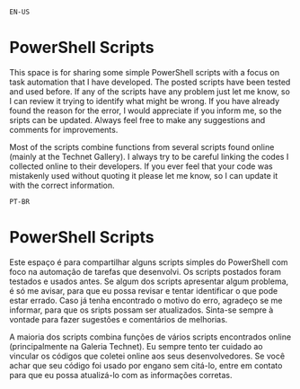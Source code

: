 `EN-US`
# PowerShell Scripts

This space is for sharing some simple PowerShell scripts with a focus on task automation that I have developed. The posted scripts have been tested and used before. If any of the scripts have any problem just let me know, so I can review it trying to identify what might be wrong. If you have already found the reason for the error, I would appreciate if you inform me, so the sripts can be updated. Always feel free to make any suggestions and comments for improvements.

Most of the scripts combine functions from several scripts found online (mainly at the Technet Gallery). I always try to be careful linking the codes I collected online to their developers. If you ever feel that your code was mistakenly used without quoting it please let me know, so I can update it with the correct information.


`PT-BR`
# PowerShell Scripts

Este espaço é para compartilhar alguns scripts simples do PowerShell com foco na automação de tarefas que desenvolvi. Os scripts postados foram testados e usados antes. Se algum dos scripts apresentar algum problema, é só me avisar, para que eu possa revisar e tentar identificar o que pode estar errado. Caso já tenha encontrado o motivo do erro, agradeço se me informar, para que os sripts possam ser atualizados. Sinta-se sempre à vontade para fazer sugestões e comentários de melhorias.

A maioria dos scripts combina funções de vários scripts encontrados online (principalmente na Galeria Technet). Eu sempre tento ter cuidado ao vincular os códigos que coletei online aos seus desenvolvedores. Se você achar que seu código foi usado por engano sem citá-lo, entre em contato para que eu possa atualizá-lo com as informações corretas.
